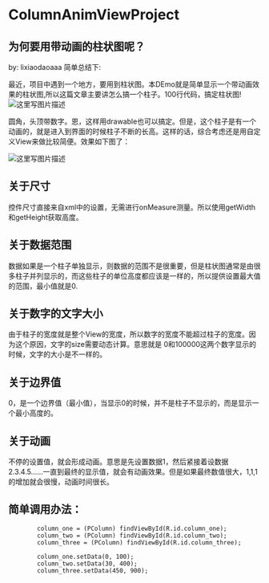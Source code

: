 # ColumnAnimViewProject
为何要用带动画的柱状图呢？
-------

by: lixiaodaoaaa 简单总结下:

最近，项目中遇到一个地方，要用到柱状图。本DEmo就是简单显示一个带动画效果的柱状图,所以这篇文章主要讲怎么搞一个柱子。100行代码，搞定柱状图!
![这里写图片描述](http://img.blog.csdn.net/20170519010413220?watermark/2/text/aHR0cDovL2Jsb2cuY3Nkbi5uZXQvbGl4aWFvZGFvYWFh/font/5a6L5L2T/fontsize/400/fill/I0JBQkFCMA==/dissolve/70/gravity/SouthEast)

圆角，头顶带数字。恩，这样用drawable也可以搞定。但是，这个柱子是有一个动画的，就是进入到界面的时候柱子不断的长高。这样的话，综合考虑还是用自定义View来做比较简便。效果如下图了：

![这里写图片描述](http://img.blog.csdn.net/20170519011923930?watermark/2/text/aHR0cDovL2Jsb2cuY3Nkbi5uZXQvbGl4aWFvZGFvYWFh/font/5a6L5L2T/fontsize/400/fill/I0JBQkFCMA==/dissolve/70/gravity/SouthEast)

关于尺寸
-------
控件尺寸直接来自xml中的设置，无需进行onMeasure测量。所以使用getWidth和getHeight获取高度。

关于数据范围
-------
数据如果是一个柱子单独显示，则数据的范围不是很重要，但是柱状图通常是由很多柱子并列显示的，而这些柱子的单位高度都应该是一样的，所以提供设置最大值的范围，最小值就是0.

关于数字的文字大小
-------
由于柱子的宽度就是整个View的宽度，所以数字的宽度不能超过柱子的宽度。因为这个原因，文字的size需要动态计算。意思就是 0和100000这两个数字显示的时候，文字的大小是不一样的。

关于边界值
-------
0，是一个边界值（最小值），当显示0的时候，并不是柱子不显示的，而是显示一个最小高度的。

关于动画
-------

不停的设置值，就会形成动画。意思是先设置数据1，然后紧接着设数据2.3.4.5……一直到最终的显示值，就会有动画效果。但是如果最终数值很大，1,1,1的增加就会很慢，动画时间很长。

简单调用办法：
-------
```
        column_one = (PColumn) findViewById(R.id.column_one);
        column_two = (PColumn) findViewById(R.id.column_two);
        column_three = (PColumn) findViewById(R.id.column_three);

        column_one.setData(0, 100);
        column_two.setData(30, 400);
        column_three.setData(450, 900);
```
